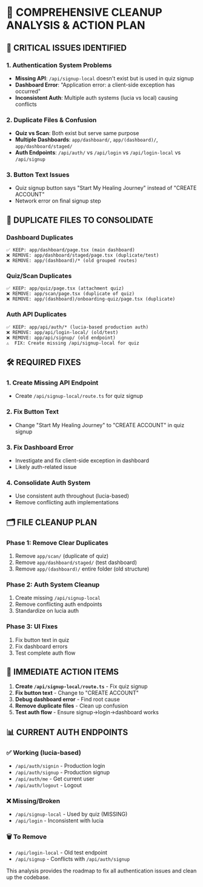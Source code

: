 # 🔧 COMPREHENSIVE CLEANUP ANALYSIS & ACTION PLAN

## 🚨 CRITICAL ISSUES IDENTIFIED

### 1. **Authentication System Problems**
- **Missing API**: `/api/signup-local` doesn't exist but is used in quiz signup
- **Dashboard Error**: "Application error: a client-side exception has occurred"
- **Inconsistent Auth**: Multiple auth systems (lucia vs local) causing conflicts

### 2. **Duplicate Files & Confusion**
- **Quiz vs Scan**: Both exist but serve same purpose
- **Multiple Dashboards**: `app/dashboard/`, `app/(dashboard)/`, `app/dashboard/staged/`
- **Auth Endpoints**: `/api/auth/` vs `/api/login` vs `/api/login-local` vs `/api/signup`

### 3. **Button Text Issues**
- Quiz signup button says "Start My Healing Journey" instead of "CREATE ACCOUNT"
- Network error on final signup step

## 📁 DUPLICATE FILES TO CONSOLIDATE

### Dashboard Duplicates
```
✅ KEEP: app/dashboard/page.tsx (main dashboard)
❌ REMOVE: app/dashboard/staged/page.tsx (duplicate/test)
❌ REMOVE: app/(dashboard)/* (old grouped routes)
```

### Quiz/Scan Duplicates  
```
✅ KEEP: app/quiz/page.tsx (attachment quiz)
❌ REMOVE: app/scan/page.tsx (duplicate of quiz)
❌ REMOVE: app/(dashboard)/onboarding-quiz/page.tsx (duplicate)
```

### Auth API Duplicates
```
✅ KEEP: app/api/auth/* (lucia-based production auth)
❌ REMOVE: app/api/login-local/ (old/test)
❌ REMOVE: app/api/signup/ (old endpoint)
⚠️  FIX: Create missing /api/signup-local for quiz
```

## 🛠 REQUIRED FIXES

### 1. Create Missing API Endpoint
- Create `/api/signup-local/route.ts` for quiz signup

### 2. Fix Button Text
- Change "Start My Healing Journey" to "CREATE ACCOUNT" in quiz signup

### 3. Fix Dashboard Error
- Investigate and fix client-side exception in dashboard
- Likely auth-related issue

### 4. Consolidate Auth System
- Use consistent auth throughout (lucia-based)
- Remove conflicting auth implementations

## 🗂 FILE CLEANUP PLAN

### Phase 1: Remove Clear Duplicates
1. Remove `app/scan/` (duplicate of quiz)
2. Remove `app/dashboard/staged/` (test dashboard)
3. Remove `app/(dashboard)/` entire folder (old structure)

### Phase 2: Auth System Cleanup
1. Create missing `/api/signup-local`
2. Remove conflicting auth endpoints
3. Standardize on lucia auth

### Phase 3: UI Fixes
1. Fix button text in quiz
2. Fix dashboard errors
3. Test complete auth flow

## 🎯 IMMEDIATE ACTION ITEMS

1. **Create `/api/signup-local/route.ts`** - Fix quiz signup
2. **Fix button text** - Change to "CREATE ACCOUNT"  
3. **Debug dashboard error** - Find root cause
4. **Remove duplicate files** - Clean up confusion
5. **Test auth flow** - Ensure signup→login→dashboard works

## 📊 CURRENT AUTH ENDPOINTS

### ✅ Working (lucia-based)
- `/api/auth/signin` - Production login
- `/api/auth/signup` - Production signup  
- `/api/auth/me` - Get current user
- `/api/auth/logout` - Logout

### ❌ Missing/Broken
- `/api/signup-local` - Used by quiz (MISSING)
- `/api/login` - Inconsistent with lucia

### 🗑 To Remove
- `/api/login-local` - Old test endpoint
- `/api/signup` - Conflicts with `/api/auth/signup`

This analysis provides the roadmap to fix all authentication issues and clean up the codebase.
